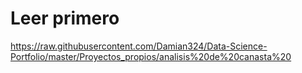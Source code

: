 # Leer primero

https://raw.githubusercontent.com/Damian324/Data-Science-Portfolio/master/Proyectos_propios/analisis%20de%20canasta%20

